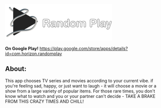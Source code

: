 ![](/app/src/main/res/drawable/logo.png)


**On Google Play!**
https://play.google.com/store/apps/details?id=com.horizon.randomplay

## About:
This app chooses TV series and movies according to your current vibe.
if you're feeling sad, happy, or just want to laugh - it will choose a movie or a show from a large variety of popular items.
For those rare times, you don't know what to watch and you or your partner can't decide - TAKE A BRAKE FROM THIS CRAZY TIMES AND CHILL!
